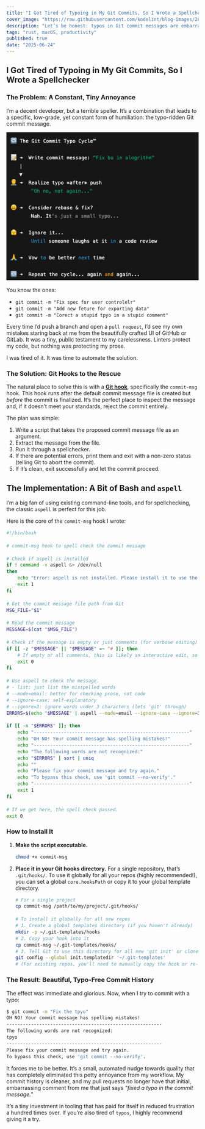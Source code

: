 ```yaml
---
title: "I Got Tired of Typoing in My Git Commits, So I Wrote a Spellchecker"
cover_image: "https://raw.githubusercontent.com/kodelint/blog-images/262f9087d4ad93b54d5c147be33ae88eb5774947/common/01-git-spellchecker.png"
description: "Let’s be honest: typos in Git commit messages are embarrassing"
tags: "rust, macOS, productivity"
published: true
date: "2025-06-24"
---
```


## I Got Tired of Typoing in My Git Commits, So I Wrote a Spellchecker

### The Problem: A Constant, Tiny Annoyance

I’m a decent developer, but a terrible speller. It’s a combination that leads to a specific, low-grade, yet constant form of humiliation: the typo-ridden Git commit message.

![A frustrated developer at a computer](https://raw.githubusercontent.com/kodelint/kodelint.github.io/refs/heads/main/assets/uploads/01-git-spellchecker.png)

You know the ones:

- `git commit -m "Fix spec for user controlelr"`
- `git commit -m "Add new feture for exporting data"`
- `git commit -m "Corect a stupid tpyo in a stupid comment"`

Every time I’d push a branch and open a `pull request`, I’d see my own mistakes staring back at me from the beautifully crafted UI of GitHub or GitLab. It was a tiny, public testament to my carelessness. Linters protect my code, but nothing was protecting my prose.

I was tired of it. It was time to automate the solution.

### The Solution: Git Hooks to the Rescue

The natural place to solve this is with a **[Git hook](https://git-scm.com/book/en/v2/Customizing-Git-Git-Hooks)**, specifically the `commit-msg` hook. This hook runs after the default commit message file is created but _before_ the commit is finalized. It’s the perfect place to inspect the message and, if it doesn’t meet your standards, reject the commit entirely.

The plan was simple:

1.  Write a script that takes the proposed commit message file as an argument.
2.  Extract the message from the file.
3.  Run it through a spellchecker.
4.  If there are potential errors, print them and exit with a non-zero status (telling Git to abort the commit).
5.  If it’s clean, exit successfully and let the commit proceed.

## The Implementation: A Bit of Bash and `aspell`

I’m a big fan of using existing command-line tools, and for spellchecking, the classic `aspell` is perfect for this job.

Here is the core of the `commit-msg` hook I wrote:

```bash
#!/bin/bash

# commit-msg hook to spell check the commit message

# Check if aspell is installed
if ! command -v aspell &> /dev/null
then
    echo "Error: aspell is not installed. Please install it to use the spellcheck hook."
    exit 1
fi

# Get the commit message file path from Git
MSG_FILE="$1"

# Read the commit message
MESSAGE=$(cat "$MSG_FILE")

# Check if the message is empty or just comments (for verbose editing)
if [[ -z "$MESSAGE" || "$MESSAGE" =~ ^# ]]; then
    # If empty or all comments, this is likely an interactive edit, so we skip checking.
    exit 0
fi

# Use aspell to check the message.
# - list: just list the misspelled words
# --mode=email: better for checking prose, not code
# --ignore-case: self-explanatory
# --ignore=3: ignore words under 3 characters (lets 'git' through)
ERRORS=$(echo "$MESSAGE" | aspell --mode=email --ignore-case --ignore=3 list)

if [[ -n "$ERRORS" ]]; then
    echo "---------------------------------------------------------"
    echo "OH NO! Your commit message has spelling mistakes!"
    echo "---------------------------------------------------------"
    echo "The following words are not recognized:"
    echo "$ERRORS" | sort | uniq
    echo ""
    echo "Please fix your commit message and try again."
    echo "To bypass this check, use 'git commit --no-verify'."
    echo "---------------------------------------------------------"
    exit 1
fi

# If we get here, the spell check passed.
exit 0
```

### How to Install It

1.  **Make the script executable.**

    ```bash
    chmod +x commit-msg
    ```

2.  **Place it in your Git hooks directory.** For a single repository, that’s `.git/hooks/`. To use it globally for all your repos (highly recommended!), you can set a global `core.hooksPath` or copy it to your global template directory.

    ```bash
    # For a single project
    cp commit-msg /path/to/my/project/.git/hooks/

    # To install it globally for all new repos
    # 1. Create a global templates directory (if you haven't already)
    mkdir -p ~/.git-templates/hooks
    # 2. Copy your hook into it
    cp commit-msg ~/.git-templates/hooks/
    # 3. Tell Git to use this directory for all new 'git init' or clones
    git config --global init.templatedir '~/.git-templates'
    # (For existing repos, you'll need to manually copy the hook or re-run 'git init')
    ```

### The Result: Beautiful, Typo-Free Commit History

The effect was immediate and glorious. Now, when I try to commit with a typo:

```bash
$ git commit -m "Fix the tpyo"
OH NO! Your commit message has spelling mistakes!
---------------------------------------------------------
The following words are not recognized:
tpyo
---------------------------------------------------------
Please fix your commit message and try again.
To bypass this check, use 'git commit --no-verify'.
```

It forces me to be better. It’s a small, automated nudge towards quality that has completely eliminated this petty annoyance from my workflow. My commit history is cleaner, and my pull requests no longer have that initial, embarrassing comment from me that just says _"fixed a typo in the commit message."_

It’s a tiny investment in tooling that has paid for itself in reduced frustration a hundred times over. If you’re also tired of `typos`, I highly recommend giving it a try.
